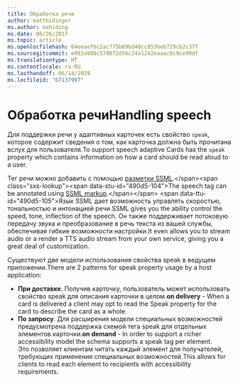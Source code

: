 ```yaml
---
title: Обработка речи
author: matthidinger
ms.author: mahiding
ms.date: 06/26/2017
ms.topic: article
ms.openlocfilehash: 64eeaefbc2ac775b69bd48cc853beb729cb2c37f
ms.sourcegitcommit: e002a988c570072d5bc24a1242eaaac0c9ce90df
ms.translationtype: HT
ms.contentlocale: ru-RU
ms.lasthandoff: 06/14/2019
ms.locfileid: "67137997"
---
```

# <a name="handling-speech"></a><span data-ttu-id="490d5-102">Обработка речи</span><span class="sxs-lookup"><span data-stu-id="490d5-102">Handling speech</span></span>

<span data-ttu-id="490d5-103">Для поддержки речи у адаптивных карточек есть свойство `speak`, которое содержит сведения о том, как карточка должна быть прочитана вслух для пользователя.</span><span class="sxs-lookup"><span data-stu-id="490d5-103">To support speech adaptive Cards has the `speak` property which contains information on how a card should be read aloud to a user.</span></span>

<span data-ttu-id="490d5-104">Тег речи можно добавить с помощью [разметки SSML](https://msdn.microsoft.com/en-us/library/office/hh361578(v=office.14).aspx).</span><span class="sxs-lookup"><span data-stu-id="490d5-104">The speech tag can be annotated using  [SSML markup](https://msdn.microsoft.com/en-us/library/office/hh361578(v=office.14).aspx).</span></span> <span data-ttu-id="490d5-105">Язык SSML дает возможность управлять скоростью, тональностью и интонацией речи.</span><span class="sxs-lookup"><span data-stu-id="490d5-105">SSML gives you the ability control the speed, tone, inflection of the speech.</span></span>  <span data-ttu-id="490d5-106">Он также поддерживает потоковую передачу звука и преобразование в речь текста из вашей службы, обеспечивая гибкие возможности настройки.</span><span class="sxs-lookup"><span data-stu-id="490d5-106">It even allows you to stream audio or a render a TTS audio stream from your own service, giving you a great deal of customization.</span></span>

<span data-ttu-id="490d5-107">Существуют две модели использования свойства speak в ведущем приложении.</span><span class="sxs-lookup"><span data-stu-id="490d5-107">There are 2 patterns for speak property usage by a host application:</span></span>
* <span data-ttu-id="490d5-108">**При доставке**. Получив карточку, пользователь может использовать свойство speak для описания карточки в целом.</span><span class="sxs-lookup"><span data-stu-id="490d5-108">**on delivery** - When a card is delivered a client may opt to read the Speak property for the card to describe the card as a whole.</span></span>
* <span data-ttu-id="490d5-109">**По запросу**. Для расширения модели специальных возможностей предусмотрена поддержка схемой тега speak для отдельных элементов карточки.</span><span class="sxs-lookup"><span data-stu-id="490d5-109">**on demand** - In order to support a richer accessibility model the schema supports a speak tag per element.</span></span>  
<span data-ttu-id="490d5-110">Это позволяет клиентам читать каждый элемент для получателей, требующих применения специальных возможностей.</span><span class="sxs-lookup"><span data-stu-id="490d5-110">This allows for clients to read each element to recipients with accessibility requirements.</span></span>

